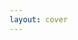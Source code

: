 ```yaml
---
layout: cover
---
```


<VideoBackground src="/king-applying-a-seal-2.mp4" />

<!--
Let's learn from the past – and apply it to the present!
-->